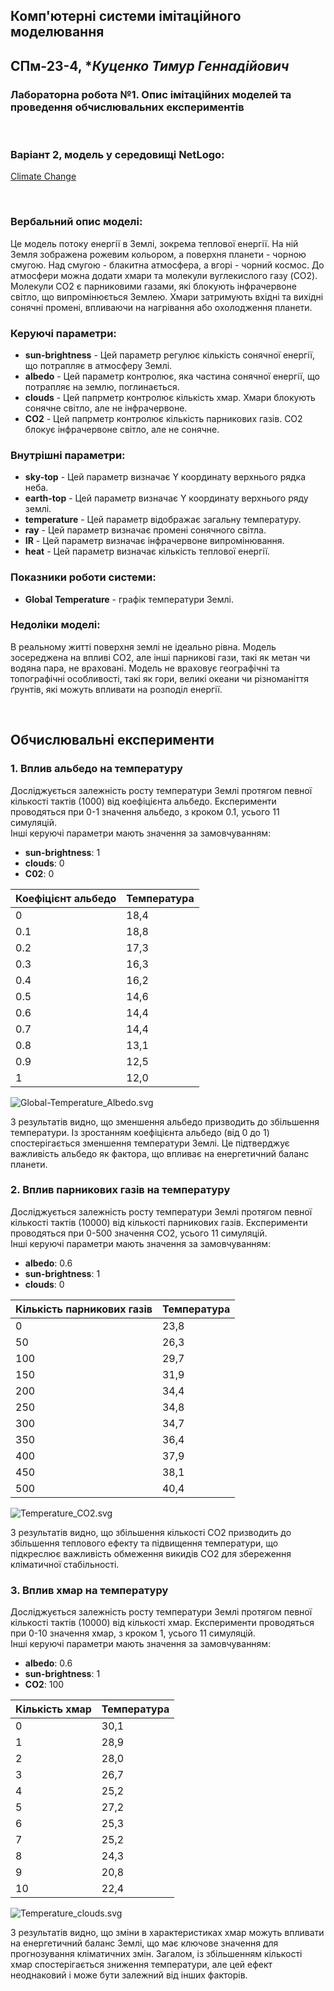 ## Комп'ютерні системи імітаційного моделювання
## СПм-23-4, **Куценко Тимур Геннадійович*
### Лабораторна робота №**1**. Опис імітаційних моделей та проведення обчислювальних експериментів

<br>

### Варіант 2, модель у середовищі NetLogo:
[Climate Change](https://www.netlogoweb.org/launch#http://www.netlogoweb.org/assets/modelslib/Sample%20Models/Earth%20Science/Climate%20Change.nlogo)

<br>

### Вербальний опис моделі:
Це модель потоку енергії в Землі, зокрема теплової енергії. На ній Земля зображена рожевим кольором, а поверхня планети - чорною смугою. Над смугою - блакитна атмосфера, а вгорі - чорний космос. До атмосфери можна додати хмари та молекули вуглекислого газу (CO2). Молекули CO2 є парниковими газами, які блокують інфрачервоне світло, що випромінюється Землею. Хмари затримують вхідні та вихідні сонячні промені, впливаючи на нагрівання або охолодження планети.

### Керуючі параметри:
- **sun-brightness** - Цей параметр регулює кількість сонячної енергії, що потрапляє в атмосферу Землі.
- **albedo** - Цей параметр контролює, яка частина сонячної енергії, що потрапляє на землю, поглинається.
- **clouds** - Цей папрметр контролює кількість хмар. Хмари блокують сонячне світло, але не інфрачервоне.
- **CO2** - Цей папрметр контролює кількість парникових газів. CO2 блокує інфрачервоне світло, але не сонячне.

### Внутрішні параметри:
- **sky-top** - Цей параметр визначає Y координату верхнього рядка неба.
- **earth-top** - Цей параметр визначає Y координату верхнього ряду землі.
- **temperature** - Цей параметр відображає загальну температуру.
- **ray** - Цей параметр визначає промені сонячного світла.
- **IR** - Цей параметр визначає інфрачервоне випромінювання.
- **heat** - Цей параметр визначає кількість теплової енергії.

### Показники роботи системи:
- **Global Temperature** - графік температури Землі.

### Недоліки моделі:
В реальному житті поверхня землі не ідеально рівна. Модель зосереджена на впливі CO2, але інші парникові гази, такі як метан чи водяна пара, не враховані. Модель не враховує географічні та топографічні особливості, такі як гори, великі океани чи різноманіття ґрунтів, які можуть впливати на розподіл енергії.

<br>

## Обчислювальні експерименти

### 1. Вплив альбедо на температуру
Досліджується залежність росту температури Землі протягом певної кількості тактів (1000) від коефіцієнта альбедо. Експерименти проводяться при 0-1 значення альбедо, з кроком 0.1, усього 11 симуляцій.  
Інші керуючі параметри мають значення за замовчуванням:
- **sun-brightness**: 1
- **clouds**: 0
- **С02**: 0

<table>
<thead>
<tr><th>Коефіцієнт альбедо</th><th>Температура</th></tr>
</thead>
<tbody>
<tr><td>0</td><td>18,4</td></tr>
<tr><td>0.1</td><td>18,8</td></tr>
<tr><td>0.2</td><td>17,3</td></tr>
<tr><td>0.3</td><td>16,3</td></tr>
<tr><td>0.4</td><td>16,2</td></tr>
<tr><td>0.5</td><td>14,6</td></tr>
<tr><td>0.6</td><td>14,4</td></tr>
<tr><td>0.7</td><td>14,4</td></tr>
<tr><td>0.8</td><td>13,1</td></tr>
<tr><td>0.9</td><td>12,5</td></tr>
<tr><td>1</td><td>12,0</td></tr>
</tbody>
</table>

![Global-Temperature_Albedo.svg](Global-Temperature_Albedo.svg)

З результатів видно, що зменшення альбедо призводить до збільшення температури. Із зростанням коефіцієнта альбедо (від 0 до 1) спостерігається зменшення температури Землі. Це підтверджує важливість альбедо як фактора, що впливає на енергетичний баланс планети.

### 2. Вплив парникових газів на температуру
Досліджується залежність росту температури Землі протягом певної кількості тактів (10000) від кількості парникових газів. Експерименти проводяться при 0-500 значення CO2, усього 11 симуляцій.  
Інші керуючі параметри мають значення за замовчуванням:
- **albedo**: 0.6
- **sun-brightness**: 1
- **clouds**: 0

<table>
<thead>
<tr><th>Кількість парникових газів</th><th>Температура</th></tr>
</thead>
<tbody>
<tr><td>0</td><td>23,8</td></tr>
<tr><td>50</td><td>26,3</td></tr>
<tr><td>100</td><td>29,7</td></tr>
<tr><td>150</td><td>31,9</td></tr>
<tr><td>200</td><td>34,4</td></tr>
<tr><td>250</td><td>34,8</td></tr>
<tr><td>300</td><td>34,7</td></tr>
<tr><td>350</td><td>36,4</td></tr>
<tr><td>400</td><td>37,9</td></tr>
<tr><td>450</td><td>38,1</td></tr>
<tr><td>500</td><td>40,4</td></tr>
</tbody>
</table>

![Temperature_CO2.svg](Temperature_CO2.svg)

З результатів видно, що збільшення кількості CO2 призводить до збільшення теплового ефекту та підвищення температури, що підкреслює важливість обмеження викидів CO2 для збереження кліматичної стабільності.


### 3. Вплив хмар на температуру
Досліджується залежність росту температури Землі протягом певної кількості тактів (10000) від кількості хмар. Експерименти проводяться при 0-10 значення хмар, з кроком 1, усього 11 симуляцій.  
Інші керуючі параметри мають значення за замовчуванням:
- **albedo**: 0.6
- **sun-brightness**: 1
- **CO2**: 100

<table>
<thead>
<tr><th>Кількість хмар</th><th>Температура</th></tr>
</thead>
<tbody>
<tr><td>0</td><td>30,1</td></tr>
<tr><td>1</td><td>28,9</td></tr>
<tr><td>2</td><td>28,0</td></tr>
<tr><td>3</td><td>26,7</td></tr>
<tr><td>4</td><td>25,2</td></tr>
<tr><td>5</td><td>27,2</td></tr>
<tr><td>6</td><td>25,3</td></tr>
<tr><td>7</td><td>25,2</td></tr>
<tr><td>8</td><td>24,3</td></tr>
<tr><td>9</td><td>20,8</td></tr>
<tr><td>10</td><td>22,4</td></tr>
</tbody>
</table>

![Temperature_clouds.svg](Temperature_clouds.svg)

З результатів видно, що зміни в характеристиках хмар можуть впливати на енергетичний баланс Землі, що має ключове значення для прогнозування кліматичних змін. Загалом, із збільшенням кількості хмар спостерігається зниження температури, але цей ефект неоднаковий і може бути залежний від інших факторів.

<br>

